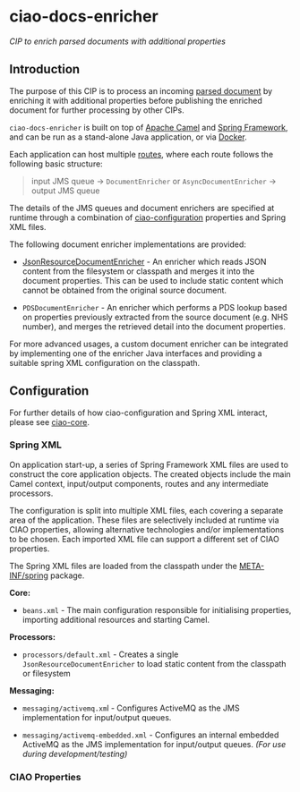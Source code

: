 ciao-docs-enricher
==================

*CIP to enrich parsed documents with additional properties*

Introduction
------------

The purpose of this CIP is to process an incoming [parsed document][1] by
enriching it with additional properties before publishing the enriched document
for further processing by other CIPs.

[1]: <https://github.com/nhs-ciao/ciao-docs-parser>

`ciao-docs-enricher` is built on top of [Apache Camel][2] and [Spring
Framework][3], and can be run as a stand-alone Java application, or via
[Docker][4].

[2]: <http://camel.apache.org/>

[3]: <http://projects.spring.io/spring-framework/>

[4]: <https://www.docker.com/>

Each application can host multiple [routes][5], where each route follows the
following basic structure:

[5]: <http://camel.apache.org/routes.html>

>   input JMS queue -\> `DocumentEnricher` or `AsyncDocumentEnricher` -\> output
>   JMS queue

The details of the JMS queues and document enrichers are specified at runtime
through a combination of [ciao-configuration][6] properties and Spring XML
files.

[6]: <https://github.com/nhs-ciao/ciao-utils>

The following document enricher implementations are provided:

-   [JsonResourceDocumentEnricher][7] - An enricher which reads JSON content
    from the filesystem or classpath and merges it into the document properties.
    This can be used to include static content which cannot be obtained from the
    original source document.

[7]: <./ciao-docs-enricher/src/main/java/uk/nhs/ciao/docs/enricher/JsonResourceDocumentEnricher.java>

-   `PDSDocumentEnricher` - An enricher which performs a PDS lookup based on
    properties previously extracted from the source document (e.g. NHS number),
    and merges the retrieved detail into the document properties.

For more advanced usages, a custom document enricher can be integrated by
implementing one of the enricher Java interfaces and providing a suitable spring
XML configuration on the classpath.

Configuration
-------------

For further details of how ciao-configuration and Spring XML interact, please
see [ciao-core][8].

[8]: <https://github.com/nhs-ciao/ciao-core>

### Spring XML

On application start-up, a series of Spring Framework XML files are used to
construct the core application objects. The created objects include the main
Camel context, input/output components, routes and any intermediate processors.

The configuration is split into multiple XML files, each covering a separate
area of the application. These files are selectively included at runtime via
CIAO properties, allowing alternative technologies and/or implementations to be
chosen. Each imported XML file can support a different set of CIAO properties.

The Spring XML files are loaded from the classpath under the
[META-INF/spring][9] package.

[9]: <./ciao-docs-enricher/src/main/resources/META-INF/spring>

**Core:**

-   `beans.xml` - The main configuration responsible for initialising
    properties, importing additional resources and starting Camel.

**Processors:**

-   `processors/default.xml` - Creates a single `JsonResourceDocumentEnricher`
    to load static content from the classpath or filesystem

**Messaging:**

-   `messaging/activemq.xm`l - Configures ActiveMQ as the JMS implementation for
    input/output queues.

-   `messaging/activemq-embedded.xml`  - Configures an internal embedded
    ActiveMQ as the JMS implementation for input/output queues. *(For use during
    development/testing)*

### CIAO Properties
